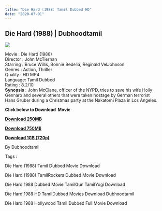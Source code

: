 ```yaml
---
title: "Die Hard (1988) Tamil Dubbed HD"
date: "2020-07-01"
---
```


## Die Hard (1988) | Dubhoodtamil

[![](https://1.bp.blogspot.com/-k18vEQ9A7pQ/XvxpjSZjReI/AAAAAAAABkk/TR17ECnOcEsJvGEwTyA3ZW2kysJyZWgHgCNcBGAsYHQ/s640/2.jpg)](https://1.bp.blogspot.com/-k18vEQ9A7pQ/XvxpjSZjReI/AAAAAAAABkk/TR17ECnOcEsJvGEwTyA3ZW2kysJyZWgHgCNcBGAsYHQ/s1600/2.jpg)

Movie : Die Hard (1988)  
Director : John McTiernan  
Starring : Bruce Willis, Bonnie Bedelia, Reginald VelJohnson  
Genres : Action, Thriller  
Quality : HD MP4  
Language: Tamil Dubbed  
Rating : 8.2/10  
**Synopsis :** John McClane, officer of the NYPD, tries to save his wife Holly Gennaro and several others that were taken hostage by German terrorist Hans Gruber during a Christmas party at the Nakatomi Plaza in Los Angeles.

**Click below to Download  Movie**

**[Download 250MB](https://oncehelp.com/Die-Hard-250MB)**

**[Download 750MB](https://oncehelp.com/Die-Hard-750MB)**

**[Download 1GB (720p)](https://oncehelp.com/Die-Hard-1GB)**

By Dubhoodtamil

  

  

Tags :

  

Die Hard (1988) Tamil Dubbed Movie Download

  

Die Hard (1988) TamilRockers Dubbed Movie Download

  

Die Hard 1988 Dubbed Movie TamilGun TamilYogi Download

  

Die Hard 1988 HD TamilDubbed Movies Download Dubhoodtamil

  

Die Hard 1988 Hollywood Tamil Dubbed Full Movie Download
